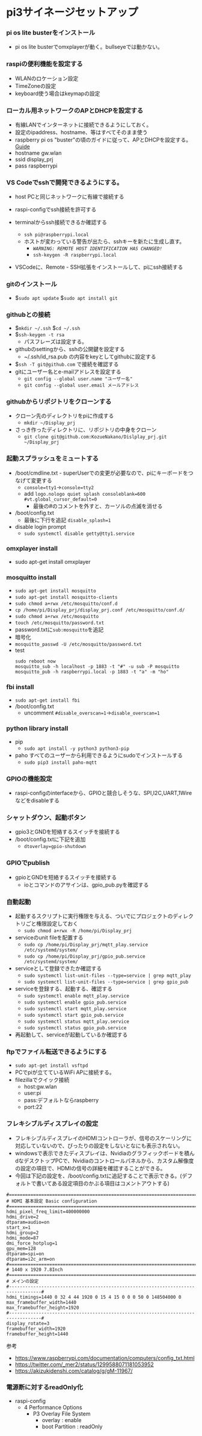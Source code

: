 # pi3サイネージセットアップ
### pi os lite busterをインストール
- pi os lite busterでomxplayerが動く。bullseyeでは動かない。
### raspiの便利機能を設定する    
- WLANのロケーション設定
- TimeZoneの設定
- keyboard使う場合はkeymapの設定
### ローカル用ネットワークのAPとDHCPを設定する
- 有線LANでインターネットに接続できるようにしておく。
- 設定のipaddress、hostname、等はすべてそのまま使う
- raspberry pi os "buster"の頃のガイドに従って、APとDHCPを設定する。
    [Guide](https://www.raspberrypi.com/documentation/computers/configuration.html#setting-up-a-routed-wireless-access-point)
- hostname gw.wlan
- ssid display_prj
- pass raspberrypi
### VS Codeでsshで開発できるようにする。
- host PCと同じネットワークに有線で接続する
- raspi-configでssh接続を許可する
- terminalからssh接続できるか確認する
    - `ssh pi@raspberrypi.local`
    - ホストが変わっている警告が出たら、sshキーを新たに生成し直す。
        - *`WARNING: REMOTE HOST IDENTIFICATION HAS CHANGED!`*
        - `ssh-keygen -R raspberrypi.local`

- VSCodeに、Remote - SSH拡張をインストールして、piにssh接続する
### gitのインストール
- $`sudo apt update` $`sudo apt install git`
### githubとの接続
- $`mkdir ~/.ssh` $`cd ~/.ssh`
- $`ssh-keygen -t rsa`
    - パスフレーズは設定する。
- githubのsettingから、sshの公開鍵を設定する
    - ~/.ssh/id_rsa.pub の内容をkeyとしてgithubに設定する
- $`ssh -T git@github.com` で接続を確認する
- gitにユーザー名とe-mailアドレスを設定する
    - `git config --global user.name "ユーザー名"`
    - `git config --global user.email メールアドレス`
### githubからリポジトリをクローンする
- クローン先のディレクトリをpiに作成する
    - `mkdir ~/Display_prj`
- さっき作ったディレクトリに、リポジトリの中身をクローン
    - `git clone git@github.com:KozueNakano/Dislplay_prj.git ~/Display_prj`
### 起動スプラッシュをミュートする
- /boot/cmdline.txt
        - superUserでの変更が必要なので、piにキーボードをつなげて変更する
    - `console=tty1`→`console=tty2`
    - add `logo.nologo quiet splash consoleblank=600  #vt.global_cursor_default=0`
        - 最後の#のコメントを外すと、カーソルの点滅を消せる
- /boot/config.txt
    - 最後に下行を追記
        ```disable_splash=1```
- disable login prompt
    - `sudo systemctl disable getty@tty1.service`
### omxplayer install
- sudo apt-get install omxplayer
### mosquitto install
- `sudo apt-get install mosquitto`
- `sudo apt-get install mosquitto-clients`
- `sudo chmod a+rwx /etc/mosquitto/conf.d`
- `cp /home/pi/Display_prj/display_prj.conf /etc/mosquitto/conf.d/`
- `sudo chmod a+rwx /etc/mosquitto`
- `touch /etc/mosquitto/password.txt`
- password.txtに`sub:mosquitto`を追記
- 暗号化
- `mosquitto_passwd -U /etc/mosquitto/password.txt`
- test
    ```
    sudo reboot now
    mosquitto_sub -h localhost -p 1883 -t "#" -u sub -P mosquitto
    mosquitto_pub -h raspberrypi.local -p 1883 -t "a" -m "ho"
    ```
### fbi install
- `sudo apt-get install fbi`
- /boot/config.txt
    - uncomment 
    `#disable_overscan=1`→`disable_overscan=1`
### python library install
- pip
    - `sudo apt install -y python3 python3-pip`
- paho すべてのユーザーから利用できるようにsudoでインストールする
    - `sudo pip3 install paho-mqtt`
### GPIOの機能設定
- raspi-configのinterfaceから、GPIOと競合しそうな、SPI,I2C,UART,1Wireなどをdisableする

### シャットダウン、起動ボタン
- gpio3とGNDを短絡するスイッチを接続する
- /boot/config.txtに下記を追加
    - `dtoverlay=gpio-shutdown`

### GPIOでpublish
- gpioとGNDを短絡するスイッチを接続する
    - ioとコマンドのアサインは、gpio_pub.pyを確認する

### 自動起動
- 起動するスクリプトに実行権限を与える、ついでにプロジェクトのディレクトリごと権限設定しておく
    - `sudo chmod a+rwx -R /home/pi/Display_prj`    
- serviceのunit fileを配置する
    - `sudo cp /home/pi/Display_prj/mqtt_play.service /etc/systemd/system/`
    - `sudo cp /home/pi/Display_prj/gpio_pub.service /etc/systemd/system/`
- serviceとして登録できたか確認する
    - `sudo systemctl list-unit-files --type=service | grep mqtt_play`
    - `sudo systemctl list-unit-files --type=service | grep gpio_pub`
- serviceを登録する、起動する、確認する
    - `sudo systemctl enable mqtt_play.service`
    - `sudo systemctl enable gpio_pub.service`
    - `sudo systemctl start mqtt_play.service`
    - `sudo systemctl start gpio_pub.service`
    - `sudo systemctl status mqtt_play.service`
    - `sudo systemctl status gpio_pub.service`
- 再起動して、serviceが起動しているか確認する

### ftpでファイル転送できるようにする
- `sudo apt-get install vsftpd`
- PCでpiが立てているWiFi APに接続する。
- filezillaでクイック接続
    - host:gw.wlan
    - user:pi
    - pass:デフォルトならraspberry
    - port:22

### フレキシブルディスプレイの設定
- フレキシブルディスプレイのHDMIコントローラが、信号のスケーリングに対応していないので、ぴったりの設定をしないとなにも表示されない。
- windowsで表示できたディスプレイは、Nvidiaのグラフィックボードを積んdなデスクトップPCで、Nvidiaのコントロールパネルから、カスタム解像度の設定の項目で、HDMIの信号の詳細を確認することができる。
- 今回は下記の設定を、/boot/config.txtに追記することで表示できる。(デフォルトで書いてある設定項目のかぶる項目はコメントアウトする)

```
#==================================================================================#
# HDMI 基本設定 Basic configuration
#==================================================================================#
hdmi_pixel_freq_limit=400000000
hdmi_drive=2
dtparam=audio=on
start_x=1
hdmi_group=2
hdmi_mode=87
dmi_force_hotplug=1
gpu_mem=128
dtparam=spi=on
dtparam=i2c_arm=on
#==================================================================================#
# 1440 x 1920 7.8Inch
#==================================================================================#
# メインの設定
#----------------------------------------------------------------------------------#
hdmi_timings=1440 0 32 4 44 1920 0 15 4 15 0 0 0 50 0 148504000 0
max_framebuffer_width=1440
max_framebuffer_height=1920
#----------------------------------------------------------------------------------#
display_rotate=3
framebuffer_width=1920
framebuffer_height=1440
```
参考
- https://www.raspberrypi.com/documentation/computers/config_txt.html
- https://twitter.com/_mer2/status/1299588071181053952
- https://akizukidenshi.com/catalog/g/gM-11967/

### 電源断に対するreadOnly化
- raspi-config
    - 4 Performance Options
        - P3 Overlay File System
            - overlay : enable
            - boot Partition : readOnly

